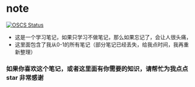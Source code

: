 # note
[![OSCS Status](https://www.oscs1024.com/platform/badge/SK-Luffa/note.svg?size=small)](https://www.oscs1024.com/project/SK-Luffa/note?ref=badge_small)

* 这是一个学习笔记，如果只学习不做笔记，那么如果忘记了，会让人很头痛，
* 这里面包含了我从0-1的所有笔记（部分笔记已经丢失，给我点时间，我再重新整理）
### 如果你喜欢这个笔记，或者这里面有你需要的知识，请帮忙为我点点star 非常感谢
